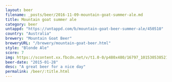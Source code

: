 ```yaml
---
layout: beer
filename: _posts/beer/2016-11-09-mountain-goat-summer-ale.md
title: Mountain goat summer ale
category: beer
untappd: "https://untappd.com/b/mountain-goat-beer-summer-ale/450510"
country: "Australia"
brewery: "Mountain Goat Beer"
breweryURL: "/brewery/mountain-goat-beer.html"
style: "Blonde Ale"
score: 7
img: https://scontent.xx.fbcdn.net/v/t1.0-0/p480x480/16797_10153053852143745_3087580206529630401_n.jpg?oh=1a3e19eed942e768957120a01cf8a21d&oe=5AFF09D1
beer-date: "2015-01-28"
desc: "A great beer for a nice day"
permalink: /beer/:title.html
---
```

